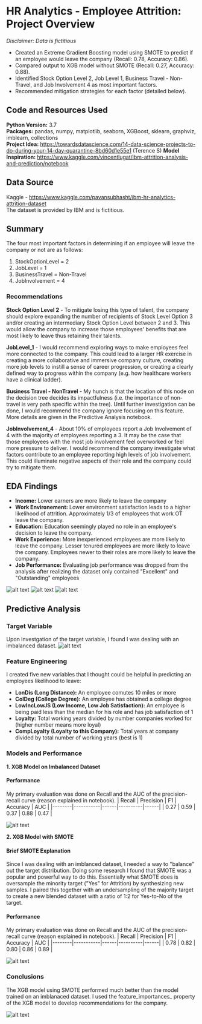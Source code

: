 # HR Analytics - Employee Attrition: Project Overview
*Disclaimer: Data is fictitious*

- Created an Extreme Gradient Boosting model using SMOTE to predict if an employee would leave the company (Recall: 0.78, Accuracy: 0.86).
- Compared output to XGB model without SMOTE (Recall: 0.27, Accuracy: 0.88).
- Identified Stock Option Level 2, Job Level 1, Business Travel - Non-Travel, and Job Involvement 4 as most important factors.
- Recommended mitigation strategies for each factor (detailed below).

## Code and Resources Used
**Python Version:** 3.7 \
**Packages:** pandas, numpy, matplotlib, seaborn, XGBoost, sklearn, graphviz, imblearn, collections\
**Project Idea:** https://towardsdatascience.com/14-data-science-projects-to-do-during-your-14-day-quarantine-8bd60d1e55e1 (Terence S)
**Model Inspiration:** https://www.kaggle.com/vincentlugat/ibm-attrition-analysis-and-prediction/notebook

## Data Source
Kaggle - https://www.kaggle.com/pavansubhasht/ibm-hr-analytics-attrition-dataset \
The dataset is provided by IBM and is fictitious.

## Summary
The four most important factors in determining if an employee will leave the company or not are as follows:
1. StockOptionLevel = 2
2. JobLevel = 1
3. BusinessTravel = Non-Travel
4. JobInvolvement = 4

### Recommendations
**Stock Option Level 2** - To mitigate losing this type of talent, the company should explore expanding the number of recipients of Stock Level Option 3 and/or creating an intermediary Stock Option Level between 2 and 3. This would allow the company to increase those employees' benefits that are most likely to leave thus retaining their talents.

**JobLevel_1** - I would recommend exploring ways to make employees feel more connected to the company. This could lead to a larger HR exercise in creating a more collaborative and immersive company culture, creating more job levels to instill a sense of career progression, or creating a clearly defined way to progress within the company (e.g. how healthcare workers have a clinical ladder).

**Business Travel - NonTravel** - My hunch is that the location of this node on the decision tree decides its impactfulness (i.e. the importance of non-travel is very path specific within the tree). Until further investigation can be done, I would recommend the company ignore focusing on this feature. More details are given in the Predictive Analysis notebook.

**JobInvolvement_4** - About 10% of employees report a Job Involvement of 4 with the majority of employees reporting a 3. It may be the case that those employees with the most job involvement feel overworked or feel more pressure to deliver. I would recommend the company investigate what factors contribute to an employee reporting high levels of job involvement. This could illuminate negative aspects of their role and the company could try to mitigate them.

## EDA Findings
- **Income:** Lower earners are more likely to leave the company
- **Work Environement:** Lower environment satisfaction leads to a higher likelihood of attrition. Approximately 1/3 of employees that work OT leave the company.
- **Education:** Education seemingly played no role in an employee's decision to leave the company.
- **Work Experience:** More inexperienced employees are more likely to leave the company. Lesser tenured employees are more likely to leave the company. Employees newer to their roles are more likely to leave the company.
- **Job Performance:** Evaluating job performance was dropped from the analysis after realizing the dataset only contained "Excellent" and "Outstanding" employees

![alt text](https://github.com/nkrajew/hr_attrition_proj/blob/master/inc_attrit.PNG "Income and Attrition")
![alt text](https://github.com/nkrajew/hr_attrition_proj/blob/master/env_sat.PNG "Environment and Attrition")
![alt text](https://github.com/nkrajew/hr_attrition_proj/blob/master/attrit_by_tenure.PNG "Tenure and Attrition")

## Predictive Analysis
### Target Variable
Upon investgation of the target variable, I found I was dealing with an imbalanced dataset.
![alt text](https://github.com/nkrajew/hr_attrition_proj/blob/master/imbalanced.PNG "Imbalanced Target")

### Feature Engineering
I created five new variables that I thought could be helpful in predicting an employees likelihood to leave:
- **LonDis (Long Distance):** An employee comutes 10 miles or more
- **ColDeg (College Degree):** An employee has obtained a college degree
- **LowIncLowJS (Low Income, Low Job Satisfaction):** An employee is being paid less than the median for his role and has job satisfaction of 1
- **Loyalty:** Total working years divided by number companies worked for (higher number means more loyal)
- **CompLoyalty (Loyalty to this Company):** Total years at company divided by total number of working years (best is 1)

### Models and Performance
**1. XGB Model on Imbalanced Dataset**
#### Performance
My primary evaluation was done on Recall and the AUC of the precision-recall curve (reason explained in notebook).
| Recall | Precision | F1   | Accuracy | AUC  |
|--------|-----------|------|----------|------|
| 0.27   | 0.59      | 0.37 | 0.88     | 0.47 |

![alt text](https://github.com/nkrajew/hr_attrition_proj/blob/master/xgb_curve.PNG "XGB Curve")

**2. XGB Model with SMOTE**
#### Brief SMOTE Explanation
Since I was dealing with an imblanced dataset, I needed a way to "balance" out the target distribution. Doing some research I found that SMOTE was a popular and powerful way to do this. Essentially what SMOTE does is oversample the minority target ("Yes" for Attrition) by synthesizing new samples. I paired this together with an undersampling of the majority target to create a new blended dataset with a ratio of 1:2 for Yes-to-No of the target.  

#### Performance
My primary evaluation was done on Recall and the AUC of the precision-recall curve (reason explained in notebook).
| Recall | Precision | F1   | Accuracy | AUC  |
|--------|-----------|------|----------|------|
| 0.78   | 0.82      | 0.80 | 0.86     | 0.89 |

![alt text](https://github.com/nkrajew/hr_attrition_proj/blob/master/xgb_smote_curve.PNG "SMOTE Curve")

### Conclusions
The XGB model using SMOTE performed much better than the model trained on an imblanaced dataset. I used the feature_importances_ property of the XGB model to develop recommendations for the company.

![alt text](https://github.com/nkrajew/hr_attrition_proj/blob/master/xgb_fi_smote.PNG "FI SMOTE")
